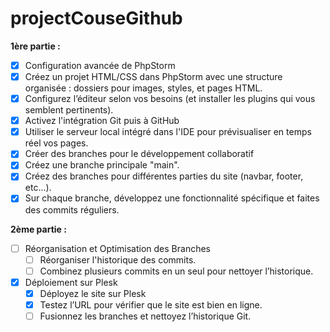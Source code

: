 # projectCouseGithub

**1ère partie :**

- [x] Configuration avancée de PhpStorm
- [x] Créez un projet HTML/CSS dans PhpStorm avec une structure organisée : dossiers pour images, styles, et pages HTML.
- [x] Configurez l’éditeur selon vos besoins (et installer les plugins qui vous semblent pertinents).
- [x] Activez l'intégration Git puis à GitHub
- [x] Utiliser le serveur local intégré dans l'IDE pour prévisualiser en temps réel vos pages.
- [x] Créer des branches pour le développement collaboratif
- [x] Créez une branche principale "main".
- [x] Créez des branches pour différentes parties du site (navbar, footer, etc...).
- [x] Sur chaque branche, développez une fonctionnalité spécifique et faites des commits réguliers.

**2ème partie :**

- [ ] Réorganisation et Optimisation des Branches
  - [ ] Réorganiser l'historique des commits.
  - [ ] Combinez plusieurs commits en un seul pour nettoyer l’historique.
- [x] Déploiement sur Plesk
  - [x] Déployez le site sur Plesk
  - [x] Testez l’URL pour vérifier que le site est bien en ligne.
  - [ ] Fusionnez les branches et nettoyez l’historique Git.
